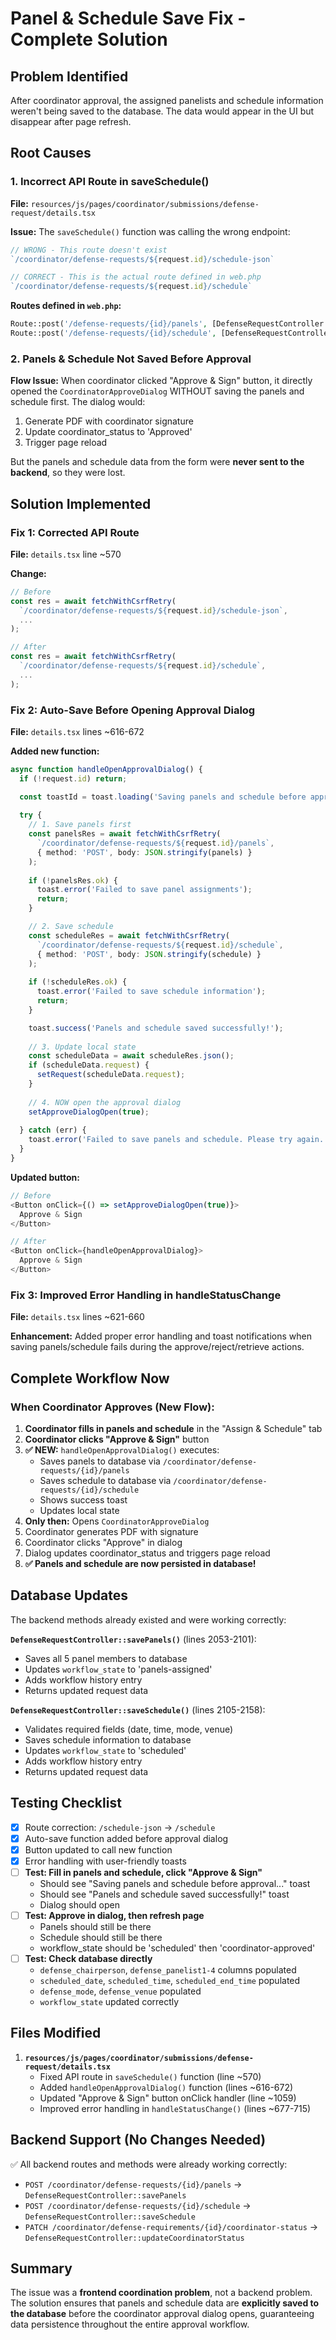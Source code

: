 # Panel & Schedule Save Fix - Complete Solution

## Problem Identified
After coordinator approval, the assigned panelists and schedule information weren't being saved to the database. The data would appear in the UI but disappear after page refresh.

## Root Causes

### 1. **Incorrect API Route in saveSchedule()**
**File:** `resources/js/pages/coordinator/submissions/defense-request/details.tsx`

**Issue:** The `saveSchedule()` function was calling the wrong endpoint:
```typescript
// WRONG - This route doesn't exist
`/coordinator/defense-requests/${request.id}/schedule-json`

// CORRECT - This is the actual route defined in web.php
`/coordinator/defense-requests/${request.id}/schedule`
```

**Routes defined in `web.php`:**
```php
Route::post('/defense-requests/{id}/panels', [DefenseRequestController::class, 'savePanels']);
Route::post('/defense-requests/{id}/schedule', [DefenseRequestController::class, 'saveSchedule']);
```

### 2. **Panels & Schedule Not Saved Before Approval**
**Flow Issue:** When coordinator clicked "Approve & Sign" button, it directly opened the `CoordinatorApproveDialog` WITHOUT saving the panels and schedule first. The dialog would:
1. Generate PDF with coordinator signature
2. Update coordinator_status to 'Approved'
3. Trigger page reload

But the panels and schedule data from the form were **never sent to the backend**, so they were lost.

## Solution Implemented

### Fix 1: Corrected API Route
**File:** `details.tsx` line ~570

**Change:**
```typescript
// Before
const res = await fetchWithCsrfRetry(
  `/coordinator/defense-requests/${request.id}/schedule-json`,
  ...
);

// After
const res = await fetchWithCsrfRetry(
  `/coordinator/defense-requests/${request.id}/schedule`,
  ...
);
```

### Fix 2: Auto-Save Before Opening Approval Dialog
**File:** `details.tsx` lines ~616-672

**Added new function:**
```typescript
async function handleOpenApprovalDialog() {
  if (!request.id) return;

  const toastId = toast.loading('Saving panels and schedule before approval...');
  
  try {
    // 1. Save panels first
    const panelsRes = await fetchWithCsrfRetry(
      `/coordinator/defense-requests/${request.id}/panels`,
      { method: 'POST', body: JSON.stringify(panels) }
    );
    
    if (!panelsRes.ok) {
      toast.error('Failed to save panel assignments');
      return;
    }

    // 2. Save schedule
    const scheduleRes = await fetchWithCsrfRetry(
      `/coordinator/defense-requests/${request.id}/schedule`,
      { method: 'POST', body: JSON.stringify(schedule) }
    );
    
    if (!scheduleRes.ok) {
      toast.error('Failed to save schedule information');
      return;
    }

    toast.success('Panels and schedule saved successfully!');
    
    // 3. Update local state
    const scheduleData = await scheduleRes.json();
    if (scheduleData.request) {
      setRequest(scheduleData.request);
    }
    
    // 4. NOW open the approval dialog
    setApproveDialogOpen(true);
    
  } catch (err) {
    toast.error('Failed to save panels and schedule. Please try again.');
  }
}
```

**Updated button:**
```typescript
// Before
<Button onClick={() => setApproveDialogOpen(true)}>
  Approve & Sign
</Button>

// After
<Button onClick={handleOpenApprovalDialog}>
  Approve & Sign
</Button>
```

### Fix 3: Improved Error Handling in handleStatusChange
**File:** `details.tsx` lines ~621-660

**Enhancement:** Added proper error handling and toast notifications when saving panels/schedule fails during the approve/reject/retrieve actions.

## Complete Workflow Now

### When Coordinator Approves (New Flow):

1. **Coordinator fills in panels and schedule** in the "Assign & Schedule" tab
2. **Coordinator clicks "Approve & Sign"** button
3. **✅ NEW:** `handleOpenApprovalDialog()` executes:
   - Saves panels to database via `/coordinator/defense-requests/{id}/panels`
   - Saves schedule to database via `/coordinator/defense-requests/{id}/schedule`
   - Shows success toast
   - Updates local state
4. **Only then:** Opens `CoordinatorApproveDialog`
5. Coordinator generates PDF with signature
6. Coordinator clicks "Approve" in dialog
7. Dialog updates coordinator_status and triggers page reload
8. **✅ Panels and schedule are now persisted in database!**

## Database Updates

The backend methods already existed and were working correctly:

**`DefenseRequestController::savePanels()`** (lines 2053-2101):
- Saves all 5 panel members to database
- Updates `workflow_state` to 'panels-assigned'
- Adds workflow history entry
- Returns updated request data

**`DefenseRequestController::saveSchedule()`** (lines 2105-2158):
- Validates required fields (date, time, mode, venue)
- Saves schedule information to database
- Updates `workflow_state` to 'scheduled'
- Adds workflow history entry
- Returns updated request data

## Testing Checklist

- [x] Route correction: `/schedule-json` → `/schedule`
- [x] Auto-save function added before approval dialog
- [x] Button updated to call new function
- [x] Error handling with user-friendly toasts
- [ ] **Test: Fill in panels and schedule, click "Approve & Sign"**
  - Should see "Saving panels and schedule before approval..." toast
  - Should see "Panels and schedule saved successfully!" toast
  - Dialog should open
- [ ] **Test: Approve in dialog, then refresh page**
  - Panels should still be there
  - Schedule should still be there
  - workflow_state should be 'scheduled' then 'coordinator-approved'
- [ ] **Test: Check database directly**
  - `defense_chairperson`, `defense_panelist1-4` columns populated
  - `scheduled_date`, `scheduled_time`, `scheduled_end_time` populated
  - `defense_mode`, `defense_venue` populated
  - `workflow_state` updated correctly

## Files Modified

1. **`resources/js/pages/coordinator/submissions/defense-request/details.tsx`**
   - Fixed API route in `saveSchedule()` function (line ~570)
   - Added `handleOpenApprovalDialog()` function (lines ~616-672)
   - Updated "Approve & Sign" button onClick handler (line ~1059)
   - Improved error handling in `handleStatusChange()` (lines ~677-715)

## Backend Support (No Changes Needed)

✅ All backend routes and methods were already working correctly:
- `POST /coordinator/defense-requests/{id}/panels` → `DefenseRequestController::savePanels`
- `POST /coordinator/defense-requests/{id}/schedule` → `DefenseRequestController::saveSchedule`
- `PATCH /coordinator/defense-requirements/{id}/coordinator-status` → `DefenseRequestController::updateCoordinatorStatus`

## Summary

The issue was a **frontend coordination problem**, not a backend problem. The solution ensures that panels and schedule data are **explicitly saved to the database** before the coordinator approval dialog opens, guaranteeing data persistence throughout the entire approval workflow.
